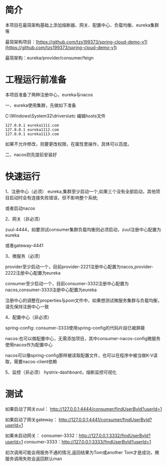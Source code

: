 # 简介
本项目在最简架构基础上添加熔断器、网关、配置中心、负载均衡、eureka集群等

最简架构项目：[https://github.com/tzs199373/spring-cloud-demo-v1](https://github.com/tzs199373/spring-cloud-demo-v1)

最简架构：eureka/provider/consumer/feign

# 工程运行前准备
本项目准备了两种注册中心，eureka与nacos

一、eureka使用集群，先做如下准备

C:\Windows\System32\drivers\etc	编辑hosts文件

```
127.0.0.1 eureka1111.com
127.0.0.1 eureka1112.com
127.0.0.1 eureka1113.com
```

如果不允许修改，则要更改权限，在属性里操作，具体可以百度。

二、nacos则先提前安装好

# 快速运行
1、注册中心（必须）
eureka,集群至少启动一个,如果三个没有全部启动，其他项目启动时会有连接失败错误，但不影响整个系统;

或者启动nacos

2、网关（非必须）

zuul-4444，如要测试consumer集群负载均衡则必须启动，zuul注册中心配置为eureka

或者gateway-4441

3、微服务（必须）

provider至少启动一个，目前provider-2221注册中心配置为nacos,provider-2222注册中心配置为eureka

consumer至少启动一个，目前consumer-3332注册中心配置为nacos,consumer-3333注册中心配置为eureka

注册中心的调整在properties与pom文件中，如果想测试微服务集群与负载均衡，请先保持注册中心一致

4、配置中心（非必须）

spring-config: consumer-3333使用spring-config的代码片段已被屏蔽

nacos:也可以做配置中心，无需添加项目，其中consumer-nacos-config微服务使用nacos作为配置中心

nacos可以像spring-config那样被读取配置文件，也可以在程序中被当做K-V读取，需要nacos-client依赖

5、监控（非必须）
hystrix-dashboard，熔断监控可视化

# 测试
如果启动了网关zuul：
http://127.0.0.1:4444/consumer/findUserById?userId=1

如果启动了网关gateway：
http://127.0.0.1:4441/consumer/findUserById?userId=1

如果未启动网关：
consumer-3332：http://127.0.0.1:3332/findUserById?userId=1
consumer-3333：http://127.0.0.1:3333/findUserById?userId=1

初次调用可能会用服务不通的情况,返回结果为Tom或another Tom才是成功，微服务调用失败会返回默认man







